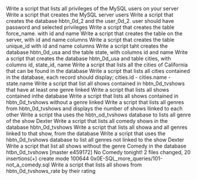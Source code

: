Write a script that lists all privileges of the MySQL users on your server
Write a script that creates the MySQL server users
Write a script that creates the database hbtn_0d_2 and the user_0d_2. user should have password and selected privileges
Write a script that creates the table force_name. with id and name
Write a script that creates the table on the server, with id and name columns
Write a script that creates the table unique_id with id and name columns
Write a script taht creates the database hbtn_0d_usa and the table state, with columns id and name
Write a script that creates the database hbtn_0d_usa and table cities, with columns id, state_id, name
Write a script that lists all the cities of California that can be found in the database
Write a script that lists all cities contained in the database, each record should display; cities.id - cities.name - state.name
Write a script that list all shows contained in hbtn_0d_tvshows that have at least one genre linked
Write a script that lists all shows contained inthe database
Write a script that lists all shows contained in hbtn_0d_tvshows without a genre linked
Write a script that lists all genres from hbtn_0d_tvshows and displays the number of shows llinked to each other
Write a script tha uses the hbtn_od_tvshows database to lists all genre of the show Dexter
Write a script that lists all comedy shows in the database hbtn_0d_tvshows
Write a script that lists all showa and all genres linked to that show, from the database
Write a script that uses the hbtn_0d_tvshows database to list all genres not linked to the show Dexter
Write a script that list all shows without the genre Comedy in the database htbn_0d_tvshows
[master e459172] No Comedy tonight!
 2 files changed, 20 insertions(+)
 create mode 100644 0x0E-SQL_more_queries/101-not_a_comedy.sql
Write a script that lists all shows from hbtn_0d_tvshows_rate by their rating

